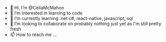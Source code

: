 - 👋 Hi, I’m @CeliaMcMahon
- 👀 I’m interested in learning to code
- 🌱 I’m currently learning .net c#, react-native, javascript, sql
- 💞️ I’m looking to collaborate on probably nothing just yet as I'm still pretty fresh
- 📫 How to reach me ...

<!---
CeliaMcMahon/CeliaMcMahon is a ✨ special ✨ repository because its `README.md` (this file) appears on your GitHub profile.
You can click the Preview link to take a look at your changes.
--->
